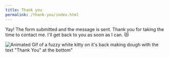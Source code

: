 ```yaml
---
title: Thank you
permalink: /thank-you/index.html
---
```

Yay! The form submitted and the message is sent. Thank you for taking the time to contact me. I'll get back to you as soon as I can. 😻

![Animated Gif of a fuzzy white kitty on it's back making dough with the text "Thank You" at the bottom"](https://c.tenor.com/WjoUFaID8ScAAAAC/cat-cute.gif)